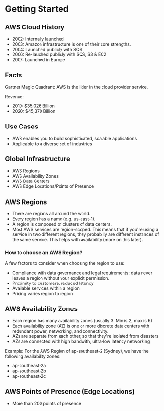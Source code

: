# Getting Started

## AWS Cloud History

- 2002: Internally launched
- 2003: Amazon infrastructure is one of their core strengths.
- 2004: Launched publicly with SQS
- 2006: Re-lauched publicly with SQS, S3 & EC2
- 2007: Launched in Europe

## Facts

Gartner Magic Quadrant: AWS is the lider in the cloud provider service.

Revenue:
- 2019: $35.026 Billion
- 2020: $45,370 Billion

## Use Cases
- AWS enables you to build sophisticated, scalable applications
- Applicable to a diverse set of industries

## Global Infrastructure
- AWS Regions
- AWS Availability Zones
- AWS Data Centers
- AWS Edge Locations/Points of Presence

## AWS Regions

- There are regions all around the world. 
- Every region has a name (e.g. us-east-1). 
- A region is composed of clusters of data centers.
- Most AWS services are region-scoped. This means that if you're using a service in two different regions, they probabilly are different instances of the same service. This helps with availability (more on this later).

### How to choose an AWS Region?

A few factors to consider when choosing the region to use:
- Compliance with data governance and legal requirements: data never leaves a region without your explicit permission.
- Proximity to customers: reduced latency
- Available services within a region
- Pricing varies region to region

## AWS Availability Zones

- Each region has many availability zones (usually 3. Min is 2, max is 6)
- Each availability zone (AZ) is one or more discrete data centers with redundant power, networking, and connectivity.
- AZs are separate from each other, so that they're isolated from disasters
- AZs are connected with high bandwith, ultra-low latency networking

Example: For the AWS Region of ap-southeast-2 (Sydney), we have the following availability zones:
- ap-southeast-2a
- ap-southeast-2b
- ap-southeast-2c

## AWS Points of Presence (Edge Locations)

- More than 200 points of presence